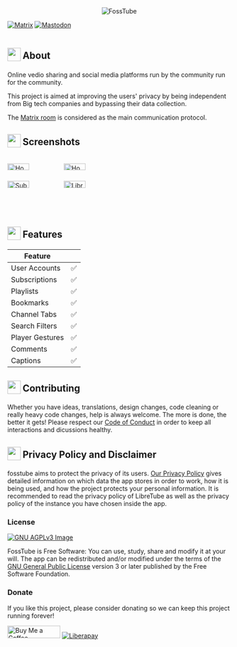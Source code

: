 <div align="center">
  <img src="https://fosstube.web.app/fosstube.png" width="auto" height="auto" alt="FossTube">
  

</div><div align="center" style="width:100%; display:flex; justify-content:space-between;">

[![Matrix](https://fosstube.web.app/matrixlogo.png)](https://matrix.to/#/#fosstube:matrix.org)
[![Mastodon](https://fosstube.web.app/mastodonlogo.png)](https://fosstodon.org/@fosstube)

</div>





<h2 align="left">
<sub>
<img  src="https://fosstube.web.app/info.svg"
      height="30"
      width="30">
</sub>
About
</h2>

Online vedio sharing and social media platforms run by the community run for the community.

This project is aimed at improving the users' privacy by being independent from Big tech companies and bypassing their data collection.


The [Matrix room](https://matrix.to/#/#fosstube:matrix.org) is considered as the main communication protocol.

<h2 align="left">
<sub>
<img  src="https://fosstube.web.app/screenshots.svg"
      height="30"
      width="30">
</sub>
Screenshots
</h2>

<div style="width:100%; display:flex; justify-content:space-between;">

[<img src="https://fosstube.web.app/ss1.png" width=40% alt="Home">](https://fosstube.github.io/ss1.png)
[<img src="https://fosstube.github.io/ss2.png" width=40% alt="Home">](https://fosstube.github.io/ss2.png)
[<img src="https://fosstube.github.io/dss1.png" width=40% alt="Subscriptions">](https://fosstube.github.io/dss1.png)
[<img src="https://fosstube.github.io/dss2.png" width=40% alt="Library">](https://fosstube.github.io/dss2.png)

</div>

<h2 align="left">
<sub>
<img  src="https://fosstube.github.io/star.svg"
      height="30"
      width="30">
</sub>
Features
</h2>


| Feature           |     |
| ----------------- | --- |
| User Accounts     | ✅ |
| Subscriptions     | ✅ |
| Playlists    | ✅ |
| Bookmarks         | ✅ |
| Channel Tabs      | ✅ |
| Search Filters    | ✅ |
| Player Gestures   | ✅ |
| Comments          | ✅ |
| Captions          | ✅ |

<h2 align="left">
<sub>
<img  src="https://fosstube.github.io/contributing.svg"
      height="30"
      width="30">
</sub>
Contributing
</h2>

Whether you have ideas, translations, design changes, code cleaning or really heavy code changes, help is always welcome. The more is done, the better it gets! Please respect our [Code of Conduct](https://github.com/fosstube/codnap/blob/master/CODE_OF_CONDUCT.md) in order to keep all interactions and dicussions healthy.

<h2 align="left">
<sub>
<img  src="https://fosstube.github.io/lock.svg"
      height="30"
      width="30">
</sub>
Privacy Policy and Disclaimer
</h2>


fosstube aims to protect the privacy of its users. [Our Privacy Policy](/PRIVACY_POLICY.md) gives detailed information on which data the app stores in order to work, how it is being used, and how the project protects your personal information. It is recommended to read the privacy policy of LibreTube as well as the privacy policy of the instance you have chosen inside the app.

### License
[![GNU AGPLv3 Image](https://www.gnu.org/graphics/agplv3-155x51.png)](https://www.gnu.org/licenses/agpl-3.0.html)

FossTube is Free Software: You can use, study, share and modify it at your will. The app can be redistributed and/or modified under the terms of the
[GNU General Public License](https://www.gnu.org/licenses/agpl-3.0.html) version 3 or later published by the Free Software Foundation.


### Donate
If you like this project, please consider donating so we can keep this project running forever!

<a href="https://www.buymeacoffee.com/ksingh" target="_blank"><img src="https://cdn.buymeacoffee.com/buttons/default-orange.png" alt="Buy Me a Coffee" height="28" width="119"></a>
<a href="https://liberapay.com/ksingh" target="_blank"><img src="https://img.shields.io/badge/liberapay-donate-yellow.svg?style=for-the-badge" alt="Liberapay"></a>
</div>
